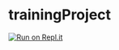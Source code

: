 # trainingProject

[![Run on Repl.it](https://repl.it/badge/github/ericambiel/trainingProject)](https://repl.it/@EricAmbiel/trainingProject)
